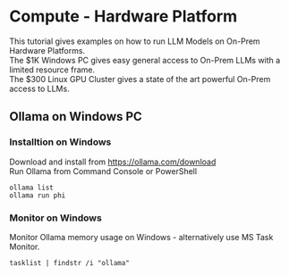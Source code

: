 # Compute - Hardware Platform
This tutorial gives examples on how to run LLM Models on On-Prem Hardware Platforms.    
The $1K Windows PC gives easy general access to On-Prem LLMs with a limited resource frame.  
The $300 Linux GPU Cluster gives a state of the art powerful On-Prem access to LLMs. 
  
## Ollama on Windows PC
### Installtion on Windows
Download and install from
https://ollama.com/download  
Run Ollama from Command Console or PowerShell 
```
ollama list
ollama run phi
```
### Monitor on Windows
Monitor Ollama memory usage on Windows - alternatively use MS Task Monitor.
```
tasklist | findstr /i "ollama"
```
